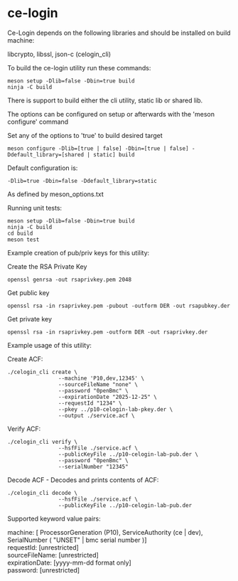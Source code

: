 # ce-login
Ce-Login depends on the following libraries and should be installed on build machine:

libcrypto, libssl, json-c (celogin_cli)

To build the ce-login utility run these commands:
```
meson setup -Dlib=false -Dbin=true build
ninja -C build
```

There is support to build either the cli utility, static lib or shared lib.

The options can be configured on setup or afterwards with the 'meson configure' command

Set any of the options to 'true' to build desired target
```
meson configure -Dlib=[true | false] -Dbin=[true | false] -Ddefault_library=[shared | static] build
```
Default configuration is:
```
-Dlib=true -Dbin=false -Ddefault_library=static
```
As defined by meson_options.txt

Running unit tests:
```
meson setup -Dlib=false -Dbin=true build
ninja -C build
cd build
meson test
```

Example creation of pub/priv keys for this utility:

Create the RSA Private Key
```
openssl genrsa -out rsaprivkey.pem 2048
```
Get public key
```
openssl rsa -in rsaprivkey.pem -pubout -outform DER -out rsapubkey.der
```
Get private key
```
openssl rsa -in rsaprivkey.pem -outform DER -out rsaprivkey.der
```

Example usage of this utility:

Create ACF:
```
./celogin_cli create \
                --machine 'P10,dev,12345' \
                --sourceFileName "none" \
                --password "0penBmc" \
                --expirationDate "2025-12-25" \
                --requestId "1234" \
                --pkey ../p10-celogin-lab-pkey.der \
                --output ./service.acf \
```

Verify ACF:
```
./celogin_cli verify \
                --hsfFile ./service.acf \
                --publicKeyFile ../p10-celogin-lab-pub.der \
                --password "0penBmc" \
                --serialNumber "12345"
```

Decode ACF - Decodes and prints contents of ACF:
```
./celogin_cli decode \
                --hsfFile ./service.acf \
                --publicKeyFile ../p10-celogin-lab-pub.der
```

Supported keyword value pairs:

machine: [ ProcessorGeneration (P10), ServiceAuthority (ce | dev), SerialNumber ( "UNSET" | bmc serial number )]\
requestId: [unrestricted]\
sourceFileName: [unrestricted]\
expirationDate: [yyyy-mm-dd format only]\
password: [unrestricted]
